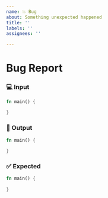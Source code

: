 ```yaml
---
name: 💥 Bug
about: Something unexpected happened
title: ''
labels: ''
assignees: ''

---
```


# Bug Report

### 💻 Input

```rs
fn main() {
    
}
```

### 🔴 Output

<!-- Bad code output, or error -->

```rs
fn main() {
    
}
```

### ✅ Expected

```rs
fn main() {
    
}
```